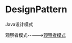 # DesignPattern
Java设计模式

观察者模式----->[观察者模式](https://github.com/sn10086/DesignPattern/blob/master/Observer/Observer.md)
